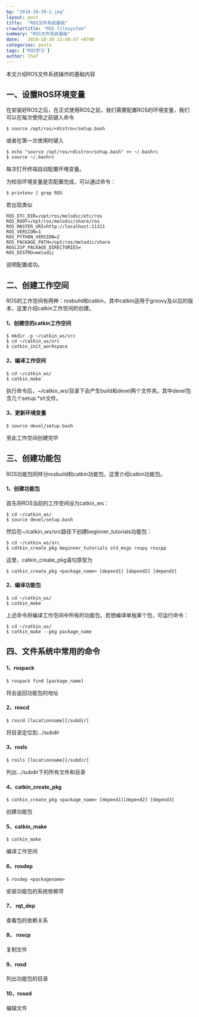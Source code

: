 ```yaml
---
bg: "2018-10-30-2.jpg"
layout: post
title:  "ROS文件系统基础"
crawlertitle: "ROS filesystem"
summary: "ROS文件系统基础"
date:   2018-10-30 23:56:47 +0700
categories: posts
tags: ['ROS学习']
author: Chaf
---
```


本文介绍ROS文件系统操作的基础内容

## 一、设置ROS环境变量

在安装好ROS之后，在正式使用ROS之前，我们需要配置ROS的环境变量，我们可以在每次使用之前键入命令

```shell
$ source /opt/ros/<distro>/setup.bash
```

或者在第一次使用时键入

```shell
$ echo "source /opt/ros/<distro>/setup.bash" >> ~/.bashrc
$ source ~/.bashrc
```

每次打开终端自动配置环境变量。

为检验环境变量是否配置完成，可以通过命令：

```shell
$ printenv | grep ROS
```

若出现类似

```
ROS_ETC_DIR=/opt/ros/melodic/etc/ros
ROS_ROOT=/opt/ros/melodic/share/ros
ROS_MASTER_URI=http://localhost:11311
ROS_VERSION=1
ROS_PYTHON_VERSION=2
ROS_PACKAGE_PATH=/opt/ros/melodic/share
ROSLISP_PACKAGE_DIRECTORIES=
ROS_DISTRO=melodic
```

说明配置成功。

## 二、创建工作空间

ROS的工作空间有两种：rosbuild和catkin，其中catkin适用于groovy及以后的版本，这里介绍catkin工作空间的创建。

#### 1、创建空的catkin工作空间

```shell
$ mkdir -p ~/catkin_ws/src
$ cd ~/catkin_ws/src
$ catkin_init_workspace
```

#### 2、编译工作空间

```shell
$ cd ~/catkin_ws/
$ catkin_make
```

执行命令后，~/catkin_ws/目录下会产生build和devel两个文件夹。其中devel包含几个setup.*sh文件。

#### 3、更新环境变量

```shell
$ source devel/setup.bash
```

至此工作空间创建完毕

## 三、创建功能包

ROS功能包同样分rosbuild和catkin功能包，这里介绍catkin功能包。

#### 1、创建功能包

首先将ROS当前的工作空间设为catkin_ws：

```shell
$ cd ~/catkin_ws/
$ source devel/setup.bash
```

然后在~/catkin_ws/src路径下创建beginner_tutorials功能包：

```shell
$ cd ~/catkin_ws/src
$ cdtkin_create_pkg beginner_tutorials std_msgs rospy roscpp
```

这里，catkin_create_pkg语句原型为

```shell
$ catkin_create_pkg <package_name> [depend1] [depend2] [depend3]
```

#### 2、编译功能包

```shell
$ cd ~/catkin_ws/
$ catkin_make
```

上述命令将编译工作空间中所有的功能包，若想编译单独某个包，可运行命令：

```shell
$ cd ~/catkin_ws/
$ catkin_make --pkg package_name
```

## 四、文件系统中常用的命令

#### 1、rospack

```shell 
$ rospack find [package_name]
```

将会返回功能包的地址

#### 2、roscd

```shell 
$ roscd [locationname][/subdir]
```

将目录定位到.../subdir

#### 3、rosls

```shell
$ rosls [locationname][/subdir]
```

列出.../subdir下的所有文件和目录

#### 4、catkin_create_pkg

```shell
$ catkin_create_pkg <package_name> [depend1][depend2] [depend3]
```

创建功能包

#### 5、catkin_make

```shell
$ catkin_make
```

编译工作空间

#### 6、rosdep

```shell
$ rosdep <packagename>
```

安装功能包的系统依赖项

#### 7、 rqt_dep

查看包的依赖关系

#### 8、 roscp

复制文件

#### 9、rosd

列出功能包的目录

#### 10、rosed

编辑文件